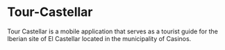 # Tour-Castellar
Tour Castellar is a mobile application that serves as a tourist
guide for the Iberian site of El Castellar located in the municipality of
Casinos.
